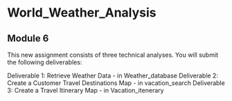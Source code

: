 # World_Weather_Analysis
## Module 6
This new assignment consists of three technical analyses. You will submit the following deliverables:

Deliverable 1: Retrieve Weather Data - in Weather_database
Deliverable 2: Create a Customer Travel Destinations Map - in vacation_search
Deliverable 3: Create a Travel Itinerary Map - in Vacation_itenerary
